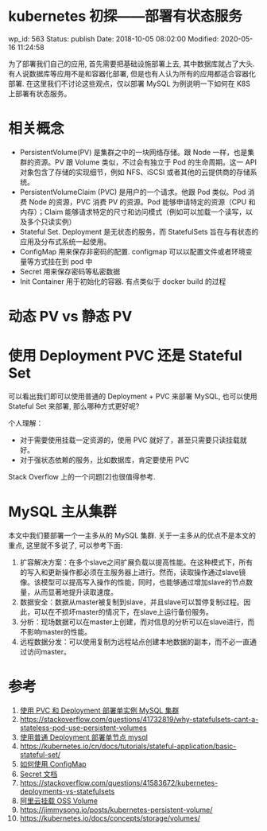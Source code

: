 # kubernetes 初探——部署有状态服务


wp_id: 563
Status: publish
Date: 2018-10-05 08:02:00
Modified: 2020-05-16 11:24:58


为了部署我们自己的应用, 首先需要把基础设施部署上去, 其中数据库就占了大头. 有人说数据库等应用不是和容器化部署, 但是也有人认为所有的应用都适合容器化部署. 在这里我们不讨论这些观点，仅以部署 MySQL 为例说明一下如何在 K8S 上部署有状态服务。

# 相关概念

- PersistentVolume(PV) 是集群之中的一块网络存储。跟 Node 一样，也是集群的资源。PV 跟 Volume 类似，不过会有独立于 Pod 的生命周期。这一 API 对象包含了存储的实现细节，例如 NFS、iSCSI 或者其他的云提供商的存储系统。
- PersistentVolumeClaim (PVC) 是用户的一个请求。他跟 Pod 类似。Pod 消费 Node 的资源，PVC 消费 PV 的资源。Pod 能够申请特定的资源（CPU 和 内存）；Claim 能够请求特定的尺寸和访问模式（例如可以加载一个读写，以及多个只读实例）
- Stateful Set. Deployment 是无状态的服务，而 StatefulSets 旨在与有状态的应用及分布式系统一起使用。
- ConfigMap 用来保存非密码的配置. configmap 可以以配置文件或者环境变量等方式挂在到 pod 中
- Secret 用来保存密码等私密数据
- Init Container 用于初始化的容器. 有点类似于 docker build 的过程

# 动态 PV vs 静态 PV

# 使用 Deployment PVC 还是 Stateful Set

可以看出我们即可以使用普通的 Deployment + PVC 来部署 MySQL, 也可以使用 Stateful Set 来部署, 那么哪种方式更好呢?

个人理解：

- 对于需要使用挂载一定资源的，使用 PVC 就好了，甚至只需要只读挂载就好。
- 对于强状态依赖的服务，比如数据库，肯定要使用 PVC

Stack Overflow 上的一个问题[2]也很值得参考. 


# MySQL 主从集群

本文中我们要部署一个一主多从的 MySQL 集群. 关于一主多从的优点不是本文的重点, 这里就不多说了, 可以参考下面:

1. 扩容解决方案：在多个slave之间扩展负载以提高性能。在这种模式下，所有的写入和更新操作都必须在主服务器上进行。然而，读取操作通过slave镜像。该模型可以提高写入操作的性能，同时，也能够通过增加slave的节点数量，从而显著地提升读取速度。
2. 数据安全：数据从master被复制到slave，并且slave可以暂停复制过程。因此，可以在不损坏master的情况下，在slave上运行备份服务。
3. 分析：现场数据可以在master上创建，而对信息的分析可以在slave进行，而不影响master的性能。
4. 远程数据分发：可以使用复制为远程站点创建本地数据的副本，而不必一直通过访问master。


# 参考

1. [使用 PVC 和 Deployment 部署单实例 MySQL 集群](https://blog.csdn.net/sweatOtt/article/details/81092484)
2. https://stackoverflow.com/questions/41732819/why-statefulsets-cant-a-stateless-pod-use-persistent-volumes
3. [使用普通 Deployment 部署单节点 mysql](https://kubernetes.io/docs/tasks/run-application/run-single-instance-stateful-application/)
4. https://kubernetes.io/cn/docs/tutorials/stateful-application/basic-stateful-set/
5. [如何使用 ConfigMap](https://www.cnblogs.com/zhenyuyaodidiao/p/6594410.html)
6. [Secret 文档](https://kubernetes.io/cn/docs/concepts/configuration/secret/)
7. https://stackoverflow.com/questions/41583672/kubernetes-deployments-vs-statefulsets
8. [阿里云挂载 OSS Volume](https://yq.aliyun.com/articles/640212)
9. https://jimmysong.io/posts/kubernetes-persistent-volume/
10. https://kubernetes.io/docs/concepts/storage/volumes/